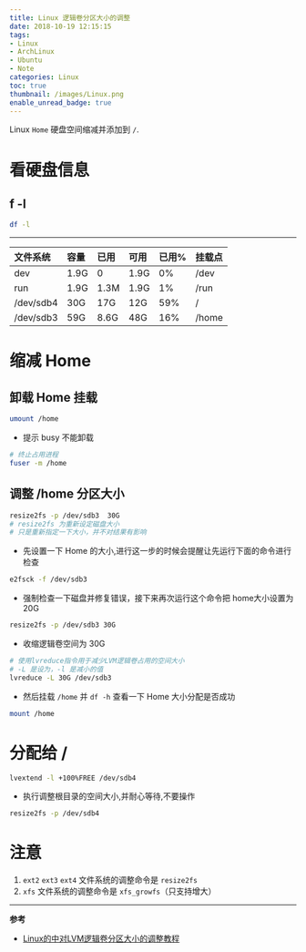 ```yaml
---
title: Linux 逻辑卷分区大小的调整
date: 2018-10-19 12:15:15
tags:
- Linux
- ArchLinux
- Ubuntu
- Note
categories: Linux
toc: true
thumbnail: /images/Linux.png
enable_unread_badge: true
---
```

Linux `Home` 硬盘空间缩减并添加到 `/`.
<!--more-->

# 看硬盘信息
## f -l
```sh
df -l
```
---

  
|文件系统 | 容量 | 已用 | 可用| 已用% |挂载点|
|:---|:---|:---|:---|:---|:---|
|dev | 1.9G | 0 | 1.9G  | 0% | /dev |
|run | 1.9G | 1.3M | 1.9G  | 1% | /run |
|/dev/sdb4 | 30G  | 17G |  12G  | 59% | / |
|/dev/sdb3 | 59G | 8.6G  | 48G | 16% | /home|

# 缩减 Home
## 卸载 Home 挂载
```sh
umount /home
```

- 提示 busy 不能卸载

```sh
# 终止占用进程
fuser -m /home
```

## 调整 /home 分区大小
```sh
resize2fs -p /dev/sdb3  30G
# resize2fs 为重新设定磁盘大小
# 只是重新指定一下大小，并不对结果有影响
```

- 先设置一下 Home 的大小,进行这一步的时候会提醒让先运行下面的命令进行检查

```sh
e2fsck -f /dev/sdb3
```

- 强制检查一下磁盘并修复错误，接下来再次运行这个命令把 home大小设置为20G

```sh
resize2fs -p /dev/sdb3 30G
```

- 收缩逻辑卷空间为 30G

```sh
# 使用lvreduce指令用于减少LVM逻辑卷占用的空间大小
# -L 是设为，-l 是减小的值
lvreduce -L 30G /dev/sdb3
```

- 然后挂载 `/home` 并 `df -h` 查看一下 Home 大小分配是否成功

```sh
mount /home
 ```

# 分配给 /
```sh
lvextend -l +100%FREE /dev/sdb4
```

- 执行调整根目录的空间大小,并耐心等待,不要操作

```sh
resize2fs -p /dev/sdb4
```

# 注意
1. `ext2` `ext3` `ext4` 文件系统的调整命令是 `resize2fs`
2. `xfs` 文件系统的调整命令是 `xfs_growfs`（只支持增大）

---
**参考**
- [Linux的中对LVM逻辑卷分区大小的调整教程](http://www.manongjc.com/article/14263.html)
